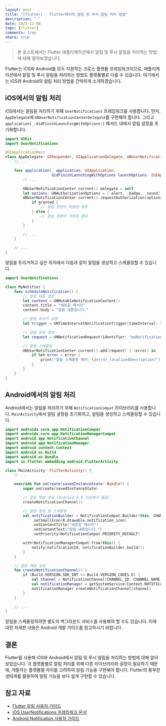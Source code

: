 ```yaml
---
layout: post
title: "[flutter] - Flutter에서의 알림 및 푸시 알림 처리 방법"
description: " "
date: 2023-11-08
tags: [flutter]
comments: true
share: true
---
```


> 본 포스트에서는 Flutter 애플리케이션에서 알림 및 푸시 알림을 처리하는 방법에 대해 알아보겠습니다.

Flutter는 iOS와 Android를 모두 지원하는 크로스 플랫폼 프레임워크이므로, 애플리케이션에서 알림 및 푸시 알림을 처리하는 방법도 플랫폼별로 다를 수 있습니다. 여기에서는 iOS와 Android의 알림 처리 방법을 간략하게 소개하겠습니다.

## iOS에서의 알림 처리

iOS에서는 알림을 처리하기 위해 `UserNotifications` 프레임워크를 사용합니다. 먼저, `AppDelegate`에 `UNUserNotificationCenterDelegate`를 구현해야 합니다. 그리고 `application(_:didFinishLaunchingWithOptions:)` 메서드 내에서 알림 설정을 초기화합니다.

```swift
import UIKit
import UserNotifications

@UIApplicationMain
class AppDelegate: UIResponder, UIApplicationDelegate, UNUserNotificationCenterDelegate {
    // ...

    func application(_ application: UIApplication,
                     didFinishLaunchingWithOptions launchOptions: [UIApplication.LaunchOptionsKey: Any]?) -> Bool {
        // ...

        UNUserNotificationCenter.current().delegate = self
        let options: UNAuthorizationOptions = [.alert, .badge, .sound]
        UNUserNotificationCenter.current().requestAuthorization(options: options) { (granted, error) in
            if granted {
                // 알림 권한이 허용된 경우
            } else {
                // 알림 권한이 거부된 경우
            }
        }

        // ...
    }

    // ...
}
```

알림을 트리거하고 싶은 위치에서 다음과 같이 알림을 생성하고 스케줄링할 수 있습니다.

```swift
import UserNotifications

class MyNotifier {
    func scheduleNotification() {
        // 알림 내용 설정
        let content = UNMutableNotificationContent()
        content.title = "새로운 메시지"
        content.body = "알림 내용입니다."

        // 알림 트리거 설정
        let trigger = UNTimeIntervalNotificationTrigger(timeInterval: 5, repeats: false)

        // 알림 요청 생성
        let request = UNNotificationRequest(identifier: "myNotification", content: content, trigger: trigger)

        // 알림 스케줄링
        UNUserNotificationCenter.current().add(request) { (error) in
            if let error = error {
                print("알림 스케줄링 에러: \(error.localizedDescription)")
            }
        }
    }
}
```

## Android에서의 알림 처리

Android에서는 알림을 처리하기 위해 `NotificationCompat` 라이브러리를 사용합니다. `MainActivity`에서 알림 설정을 초기화하고, 알림을 생성하고 스케줄링할 수 있습니다.

```kotlin
import androidx.core.app.NotificationCompat
import androidx.core.app.NotificationManagerCompat
import android.app.NotificationChannel
import android.app.NotificationManager
import android.content.Context
import android.os.Build
import android.os.Bundle
import io.flutter.embedding.android.FlutterActivity

class MainActivity: FlutterActivity() {
    // ...

    override fun onCreate(savedInstanceState: Bundle?) {
        super.onCreate(savedInstanceState)

        // 알림 채널 생성 (Android 8.0 이상에서 필요)
        createNotificationChannel()

        // 알림 생성 및 스케줄링
        val notificationBuilder = NotificationCompat.Builder(this, CHANNEL_ID)
            .setSmallIcon(R.drawable.notification_icon)
            .setContentTitle("새로운 메시지")
            .setContentText("알림 내용입니다.")
            .setPriority(NotificationCompat.PRIORITY_DEFAULT)

        with(NotificationManagerCompat.from(this)) {
            notify(notificationId, notificationBuilder.build())
        }
    }

    // 알림 채널 생성
    fun createNotificationChannel() {
        if (Build.VERSION.SDK_INT >= Build.VERSION_CODES.O) {
            val channel = NotificationChannel(CHANNEL_ID, CHANNEL_NAME, NotificationManager.IMPORTANCE_DEFAULT)
            val notificationManager = getSystemService(Context.NOTIFICATION_SERVICE) as NotificationManager
            notificationManager.createNotificationChannel(channel)
        }
    }

    // ...
}
```

알림을 스케줄링하려면 별도의 백그라운드 서비스를 사용해야 할 수도 있습니다. 이에 대한 자세한 내용은 Android 개발 가이드를 참고하시기 바랍니다.

## 결론

Flutter를 사용해 iOS와 Android에서 알림 및 푸시 알림을 처리하는 방법에 대해 알아보았습니다. 각 플랫폼별로 알림 처리를 위해 다른 라이브러리와 설정이 필요하기 때문에, 개발자는 플랫폼별 차이를 고려하여 알림 기능을 구현해야 합니다. Flutter의 풍부한 생태계를 활용하여 알림 기능을 보다 쉽게 구현할 수 있습니다.

## 참고 자료

- [Flutter 알림 사용자 가이드](https://flutter.dev/docs/development/ui/advanced/notifications)
- [iOS UserNotifications 프레임워크 문서](https://developer.apple.com/documentation/usernotifications)
- [Android Notification 사용자 가이드](https://developer.android.com/training/notify-user)